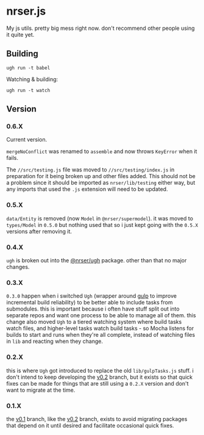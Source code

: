 nrser.js
==============================================================================

My js utils. pretty big mess right now. don't recommend other people using it
quite yet.


Building
------------------------------------------------------------------------------

    ugh run -t babel
    
Watching & building:

    ugh run -t watch


Version
------------------------------------------------------------------------------

### 0.6.X

Current version.

`mergeNoConflict` was renamed to `assemble` and now throws `KeyError` when it fails.

The `//src/testing.js` file was moved to `//src/testing/index.js` in preparation for it being broken up and other files added. This should not be a problem since it should be imported as `nrser/lib/testing` either way, but any imports that used the `.js` extension will need to be updated.

### 0.5.X

`data/Entity` is removed (now `Model` in `@nrser/supermodel`). it was moved to `types/Model` in `0.5.0` but nothing used that so i just kept going with the `0.5.X` versions after removing it.

### 0.4.X

`ugh` is broken out into the [@nrser/ugh][ugh] package. other than that no major changes.

[ugh]: https://github.com/nrser/ugh

### 0.3.X

`0.3.0` happen when i switched `Ugh` (wrapper around [gulp][] to improve incremental build reliability) to be better able to include tasks from submodules. this is important because i often have stuff split out into separate repos and want one process to be able to manage all of them. this change also moved `Ugh` to a tiered watching system where build tasks watch files, and higher-level tasks watch build tasks - so Mocha listens for builds to start and runs when they're all complete, instead of watching files in `lib` and reacting when they change.

[gulp]: https://github.com/gulpjs/gulp

### 0.2.X

this is where `Ugh` got introduced to replace the old `lib/gulpTasks.js` stuff. i don't intend to keep developing the [v0.2][] branch, but it exists so that quick fixes can be made for things that are still using a `0.2.X` version and don't want to migrate at the time.

[v0.2]: https://github.com/nrser/nrser.js/tree/v0.2

### 0.1.X

the [v0.1][] branch, like the [v0.2][] branch, exists to avoid migrating packages that depend on it until desired and facilitate occasional quick fixes.

[v0.1]: https://github.com/nrser/nrser.js/tree/v0.1

